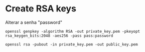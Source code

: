 # Create RSA keys

Alterar a senha "password"

```
openssl genpkey -algorithm RSA -out private_key.pem -pkeyopt rsa_keygen_bits:2048 -aes256 -pass pass:password

openssl rsa -pubout -in private_key.pem -out public_key.pem
```


